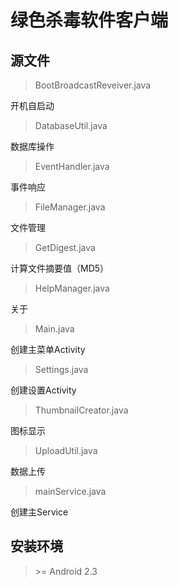 # 绿色杀毒软件客户端

## 源文件

>BootBroadcastReveiver.java 

开机自启动

>DatabaseUtil.java

数据库操作

>EventHandler.java

事件响应

>FileManager.java

文件管理

>GetDigest.java

计算文件摘要值（MD5）

>HelpManager.java

关于

>Main.java

创建主菜单Activity

>Settings.java

创建设置Activity

>ThumbnailCreator.java

图标显示

>UploadUtil.java

数据上传

>mainService.java

创建主Service

## 安装环境
> \>= Android 2.3
